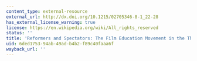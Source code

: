 ```yaml
---
content_type: external-resource
external_url: http://dx.doi.org/10.1215/02705346-8-1_22-28
has_external_license_warning: true
license: https://en.wikipedia.org/wiki/All_rights_reserved
status: ''
title: 'Reformers and Spectators: The Film Education Movement in the Thirties'
uid: 6ded1753-94ab-49ad-b4b2-f89c40faaa6f
wayback_url: ''
---
```

